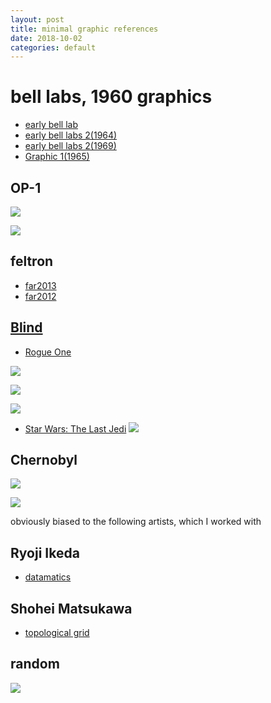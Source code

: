 ```yaml
---
layout: post
title: minimal graphic references
date: 2018-10-02
categories: default
---
```


# bell labs, 1960 graphics

- [early bell lab](https://www.youtube.com/watch?v=RocLdMyUG-4)
- [early bell labs 2(1964)](https://www.youtube.com/watch?v=-5mFhDIJfNA)
- [early bell labs 2(1969)](https://www.youtube.com/watch?v=V4agEv3Nkcs)
- [Graphic 1(1965)](https://www.youtube.com/watch?v=llnzK2H_HZo)

## OP-1

![](http://www.teifaros.com/wp-content/uploads/2017/05/Teenage-Engineering-OP-1-Portable-Synthesizer-2.jpg)

![](https://d2w9rnfcy7mm78.cloudfront.net/740901/original_6916306b0100ae8cfb7a444004b1dd60.jpg)

## feltron

- [far2013](http://feltron.com/FAR13.html)
- [far2012](http://feltron.com/FAR12.html)

## [Blind](http://www.blindltd.com/)

- [Rogue One](http://www.blindltd.com/rogue-one)

![](http://www.blindltd.com/films/project_13/fullsizeimages/projectimage_5.jpg)

![](http://www.blindltd.com/films/project_13/fullsizeimages/projectimage_4.jpg)

![](http://www.blindltd.com/films/project_13/fullsizeimages/projectimage_6.jpg)

- [Star Wars: The Last Jedi](http://www.blindltd.com/the-last-jedi)
![](http://www.blindltd.com/films/project_16/fullsizeimages/projectimage_15.jpg)


## Chernobyl
![](https://i.dailymail.co.uk/i/pix/2014/09/30/1412065912861_wps_7_01_Apr_1988_Chernobyl_Ukr.jpg)

![](https://i.dailymail.co.uk/i/pix/2014/09/30/1412066237192_wps_10_late_20th_century_ARAC_pl.jpg)

obviously biased to the following artists, which I worked with

## Ryoji Ikeda
- [datamatics](https://vimeo.com/62242278)

## Shohei Matsukawa
- [topological grid](https://www.youtube.com/watch?v=PpKV071KXO0)

## random

![](https://twitter.com/i/status/963725574156898304)

